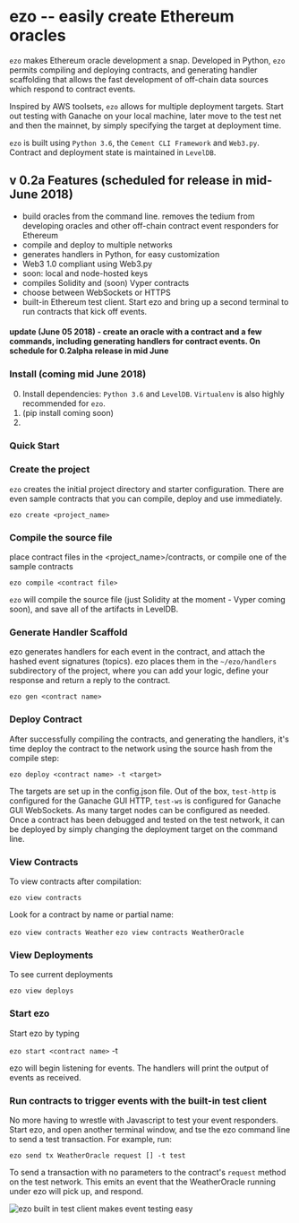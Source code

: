 # ezo -- easily create Ethereum oracles

`ezo` makes Ethereum oracle development a snap.  Developed in Python, `ezo` permits compiling and deploying contracts, and generating handler scaffolding that allows the fast development of off-chain data sources which respond to contract events.

Inspired by AWS toolsets, `ezo` allows for multiple deployment targets.  Start out testing with Ganache on your local machine, later move to the test net and then the mainnet, by simply specifying the target at deployment time.

`ezo` is built using `Python 3.6`, the `Cement CLI Framework` and `Web3.py`. Contract and deployment state is maintained in `LevelDB`.

## v 0.2a Features (scheduled for release in mid-June 2018)
+ build oracles from the command line.  removes the tedium from developing oracles and other off-chain contract event responders for Ethereum
+ compile and deploy to multiple networks
+ generates handlers in Python, for easy customization
+ Web3 1.0 compliant using Web3.py
+ soon: local and node-hosted keys
+ compiles Solidity and (soon) Vyper contracts
+ choose between WebSockets or HTTPS
+ built-in Ethereum test client.  Start ezo and bring up a second terminal to run contracts that kick off events.

#### update (June 05 2018) - create an oracle with a contract and a few commands, including generating handlers for contract events.  On schedule for 0.2alpha release in mid June


### Install (coming mid June 2018)

0.  Install dependencies:  `Python 3.6` and `LevelDB`.  `Virtualenv` is also highly recommended for `ezo`.
1.  (pip install coming soon)
2.  


### Quick Start

### Create the project 
`ezo` creates the initial project directory and starter configuration.  There are even sample contracts that you can compile, deploy and use immediately.

`ezo create <project_name>` 


### Compile the source file
place contract files in the <project_name>/contracts, or compile one of the sample contracts

`ezo compile <contract file>`

`ezo` will compile the source file (just Solidity at the moment - Vyper coming soon), and save all of the artifacts in LevelDB.


### Generate Handler Scaffold
ezo generates handlers for each event in the contract, and attach the hashed event signatures (topics).  ezo places them in the `~/ezo/handlers` subdirectory of the project, where you can add your logic, define your response and return a reply to the contract.  

`ezo gen <contract name>`


### Deploy Contract
After successfully compiling the contracts, and generating the handlers, it's time deploy the contract to the network using the source hash from the compile step:

`ezo deploy <contract name> -t <target>`

The targets are set up in the config.json file.  Out of the box, `test-http` is configured for the Ganache GUI HTTP, `test-ws` is configured for Ganache GUI WebSockets.  As many target nodes can be configured as needed.  Once a contract has been debugged and tested on the test network, it can be deployed by simply changing the deployment target on the command line.


### View Contracts

To view contracts after compilation:

`ezo view contracts`

Look for a contract by name or partial name:

`ezo view contracts Weather`
`ezo view contracts WeatherOracle`


### View Deployments

To see current deployments

`ezo view deploys`


### Start ezo
Start ezo by typing

`ezo start <contract name>` -t <target>
  
 ezo will begin listening for events.  The handlers will print the output of events as received.  


### Run contracts to trigger events with the built-in test client

No more having to wrestle with Javascript to test your event responders.  Start ezo, and open another terminal window, and tse the ezo command line to send a test transaction.  For example, run:

`ezo send tx WeatherOracle request [] -t test`

To send a transaction with no parameters to the contract's `request` method on the test network.  This emits an event that the WeatherOracle running under ezo will pick up, and respond. 

![ezo built in test client makes event testing easy](https://user-images.githubusercontent.com/1685659/41264445-9b445b80-6da1-11e8-80f6-2e64fbc4e69f.png)
